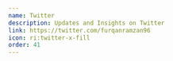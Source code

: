 ```yaml
---
name: Twitter
description: Updates and Insights on Twitter
link: https://twitter.com/furqanramzan96
icon: ri:twitter-x-fill
order: 41
---
```

